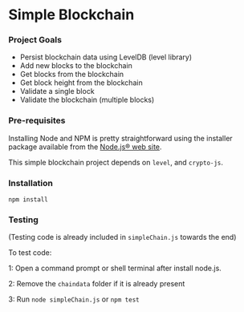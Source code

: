 # Simple Blockchain

### Project Goals

- Persist blockchain data using LevelDB (level library)
- Add new blocks to the blockchain
- Get blocks from the blockchain
- Get block height from the blockchain
- Validate a single block
- Validate the blockchain (multiple blocks)


### Pre-requisites

Installing Node and NPM is pretty straightforward using the installer package available from the [Node.js® web site](https://nodejs.org/en/).

This simple blockchain project depends on `level`, and `crypto-js`.


### Installation

```
npm install
```


### Testing
(Testing code is already included in `simpleChain.js` towards the end)

To test code:

1: Open a command prompt or shell terminal after install node.js.

2: Remove the `chaindata` folder if it is already present

3: Run `node simpleChain.js` or `npm test`

